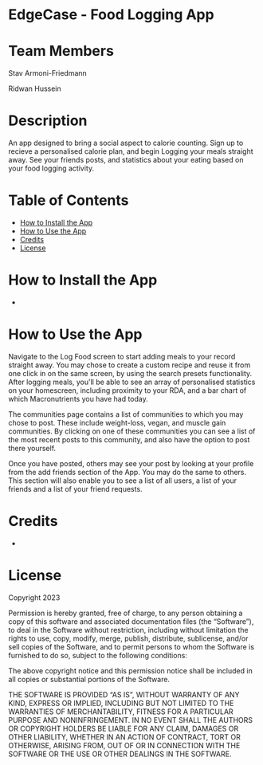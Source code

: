 # EdgeCase - Food Logging App

# Team Members

Stav Armoni-Friedmann

Ridwan Hussein

# Description

An app designed to bring a social aspect to calorie counting. Sign up to recieve a personalised calorie plan, and begin Logging your meals straight away. See your friends posts, and statistics about your eating based on your food logging activity.

# Table of Contents

- [How to Install the App](#how-to-install-the-app)
- [How to Use the App](#how-to-use-the-app)
- [Credits](#credits)
- [License](#license)

# How to Install the App

- 

# How to Use the App

Navigate to the Log Food screen to start adding meals to your record straight away. You may chose to create a custom recipe and reuse it from one click in on the same screen, by using the search presets functionality. After logging meals, you'll be able to see an array of personalised statistics on your homescreen, including proximity to your RDA, and a bar chart of which Macronutrients you have had today.

The communities page contains a list of communities to which you may chose to post. These include weight-loss, vegan, and muscle gain communities. By clicking on one of these communities you can see a list of the most recent posts to this community, and also have the option to post there yourself.

Once you have posted, others may see your post by looking at your profile from the add friends section of the App. You may do the same to others. This section will also enable you to see a list of all users, a list of your friends and a list of your friend requests.


# Credits

- 

# License

Copyright 2023 <COPYRIGHT HOLDER>

Permission is hereby granted, free of charge, to any person obtaining a copy of this software and associated documentation files (the “Software”), to deal in the Software without restriction, including without limitation the rights to use, copy, modify, merge, publish, distribute, sublicense, and/or sell copies of the Software, and to permit persons to whom the Software is furnished to do so, subject to the following conditions:

The above copyright notice and this permission notice shall be included in all copies or substantial portions of the Software.

THE SOFTWARE IS PROVIDED “AS IS”, WITHOUT WARRANTY OF ANY KIND, EXPRESS OR IMPLIED, INCLUDING BUT NOT LIMITED TO THE WARRANTIES OF MERCHANTABILITY, FITNESS FOR A PARTICULAR PURPOSE AND NONINFRINGEMENT. IN NO EVENT SHALL THE AUTHORS OR COPYRIGHT HOLDERS BE LIABLE FOR ANY CLAIM, DAMAGES OR OTHER LIABILITY, WHETHER IN AN ACTION OF CONTRACT, TORT OR OTHERWISE, ARISING FROM, OUT OF OR IN CONNECTION WITH THE SOFTWARE OR THE USE OR OTHER DEALINGS IN THE SOFTWARE.
